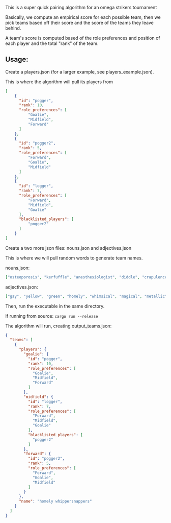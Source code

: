 This is a super quick pairing algorithm for an omega strikers tournament

Basically, we compute an empirical score for each possible team, then we pick teams based off their score and the score of the teams they leave behind.

A team's score is computed based of the role preferences and position of each player and the total "rank" of the team.

## Usage:

Create a players.json (for a larger example, see players_example.json).

This is where the algorithm will pull its players from

```json
[
	{
	  "id": "pogger",
	  "rank": 10,
	  "role_preferences": [
		  "Goalie",
		  "Midfield",
		  "Forward"
	  ]
	},
	{
	  "id": "pogger2",
	  "rank": 5,
	  "role_preferences": [
		  "Forward",
		  "Goalie",
		  "Midfield"
	  ]
	},
	{
	  "id": "logger",
	  "rank": 7,
	  "role_preferences": [
		  "Forward",
		  "Midfield",
		  "Goalie"
	  ],
	  "blacklisted_players": [
		  "pogger2"
	  ]
	}
]
```

Create a two more json files: nouns.json and adjectives.json

This is where we will pull random words to generate team names.

nouns.json:
```json
["osteoporosis", "kerfuffle", "anesthesiologist", "diddle", "crapulence", "collywobbles", "borborygm", "scalawags", "whippersnappers", "debacle"]
```

adjectives.json:
```json
["gay", "yellow", "green", "homely", "whimsical", "magical", "metallic"]
```

Then, run the executable in the same directory.

If running from source: `cargo run --release`

The algorithm will run, creating output_teams.json:

```json
{
  "teams": [
    {
      "players": {
        "goalie": {
          "id": "pogger",
          "rank": 10,
          "role_preferences": [
            "Goalie",
            "Midfield",
            "Forward"
          ]
        },
        "midfield": {
          "id": "logger",
          "rank": 7,
          "role_preferences": [
            "Forward",
            "Midfield",
            "Goalie"
          ],
          "blacklisted_players": [
            "pogger2"
          ]
        },
        "forward": {
          "id": "pogger2",
          "rank": 5,
          "role_preferences": [
            "Forward",
            "Goalie",
            "Midfield"
          ]
        }
      },
      "name": "homely whippersnappers"
    }
  ]
}
```
